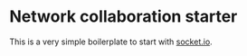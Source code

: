 # Network collaboration starter

This is a very simple boilerplate to start with [socket.io](https://socket.io/).
